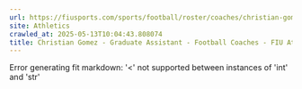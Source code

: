 ```yaml
---
url: https://fiusports.com/sports/football/roster/coaches/christian-gomez/3340
site: Athletics
crawled_at: 2025-05-13T10:04:43.808074
title: Christian Gomez - Graduate Assistant - Football Coaches - FIU Athletics
---
```


Error generating fit markdown: '<' not supported between instances of 'int' and 'str'